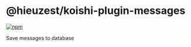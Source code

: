 # @hieuzest/koishi-plugin-messages

[![npm](https://img.shields.io/npm/v/@hieuzest/koishi-plugin-messages?style=flat-square)](https://www.npmjs.com/package/@hieuzest/koishi-plugin-messages)

Save messages to database
